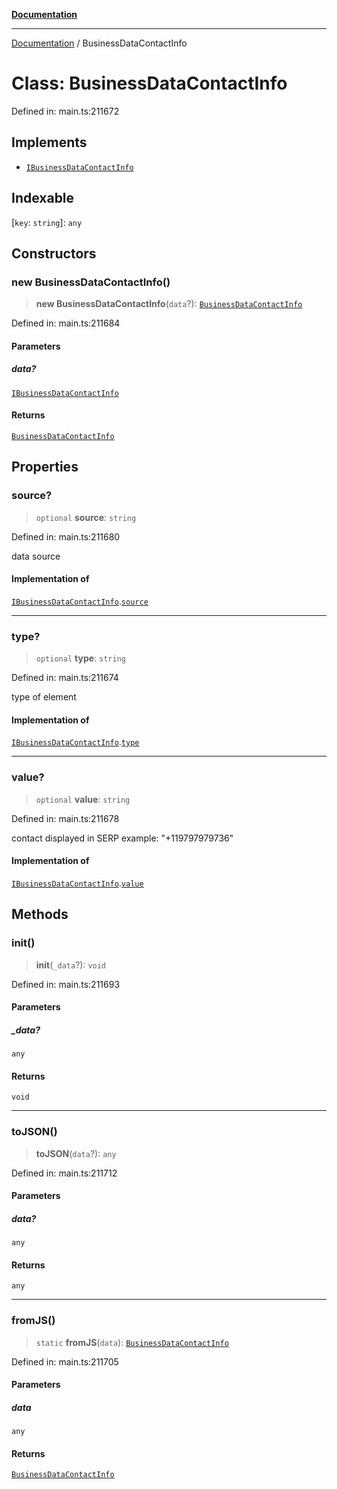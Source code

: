 [**Documentation**](../README.md)

***

[Documentation](../README.md) / BusinessDataContactInfo

# Class: BusinessDataContactInfo

Defined in: main.ts:211672

## Implements

- [`IBusinessDataContactInfo`](../interfaces/IBusinessDataContactInfo.md)

## Indexable

\[`key`: `string`\]: `any`

## Constructors

### new BusinessDataContactInfo()

> **new BusinessDataContactInfo**(`data`?): [`BusinessDataContactInfo`](BusinessDataContactInfo.md)

Defined in: main.ts:211684

#### Parameters

##### data?

[`IBusinessDataContactInfo`](../interfaces/IBusinessDataContactInfo.md)

#### Returns

[`BusinessDataContactInfo`](BusinessDataContactInfo.md)

## Properties

### source?

> `optional` **source**: `string`

Defined in: main.ts:211680

data source

#### Implementation of

[`IBusinessDataContactInfo`](../interfaces/IBusinessDataContactInfo.md).[`source`](../interfaces/IBusinessDataContactInfo.md#source)

***

### type?

> `optional` **type**: `string`

Defined in: main.ts:211674

type of element

#### Implementation of

[`IBusinessDataContactInfo`](../interfaces/IBusinessDataContactInfo.md).[`type`](../interfaces/IBusinessDataContactInfo.md#type)

***

### value?

> `optional` **value**: `string`

Defined in: main.ts:211678

contact displayed in SERP 
example:
"+119797979736"

#### Implementation of

[`IBusinessDataContactInfo`](../interfaces/IBusinessDataContactInfo.md).[`value`](../interfaces/IBusinessDataContactInfo.md#value)

## Methods

### init()

> **init**(`_data`?): `void`

Defined in: main.ts:211693

#### Parameters

##### \_data?

`any`

#### Returns

`void`

***

### toJSON()

> **toJSON**(`data`?): `any`

Defined in: main.ts:211712

#### Parameters

##### data?

`any`

#### Returns

`any`

***

### fromJS()

> `static` **fromJS**(`data`): [`BusinessDataContactInfo`](BusinessDataContactInfo.md)

Defined in: main.ts:211705

#### Parameters

##### data

`any`

#### Returns

[`BusinessDataContactInfo`](BusinessDataContactInfo.md)
